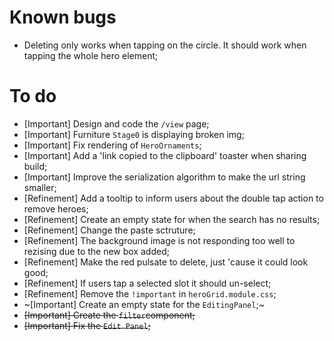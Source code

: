 # Known bugs

- Deleting only works when tapping on the circle. It should work when tapping the whole hero element;

# To do

- [Important] Design and code the `/view` page;
- [Important] Furniture `Stage0` is displaying broken img;
- [Important] Fix rendering of `HeroOrnaments`;
- [Important] Add a 'link copied to the clipboard' toaster when sharing build;
- [Important] Improve the serialization algorithm to make the url string smaller;
- [Refinement] Add a tooltip to inform users about the double tap action to remove heroes;
- [Refinement] Create an empty state for when the search has no results;
- [Refinement] Change the paste sctruture;
- [Refinement] The background image is not responding too well to rezising due to the new box added;
- [Refinement] Make the red pulsate to delete, just 'cause it could look good;
- [Refinement] If users tap a selected slot it should un-select;
- [Refinement] Remove the `!important` in `heroGrid.module.css`;
- ~[Important] Create an empty state for the `EditingPanel`;~
- ~~[Important] Create the `filter`component;~~
- ~~[Important] Fix the `Edit Panel`;~~
